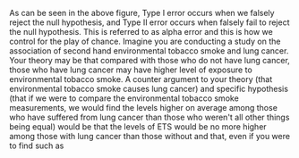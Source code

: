 As can be seen in the above figure, Type I error occurs when we falsely reject the null hypothesis, and Type II error occurs when falsely fail to reject the null hypothesis. This is referred to as alpha error and this is how we control for the play of chance. Imagine you are conducting a study on the association of second hand environmental tobacco smoke and lung cancer. Your theory may be that compared with those who do not have lung cancer, those who have lung cancer may have higher level of exposure to environmental tobacco smoke. A counter argument to your theory (that environmental tobacco smoke causes lung cancer) and specific hypothesis (that if we were to compare the environmental tobacco smoke measurements, we would find the levels higher on average among those who have suffered from lung cancer than those who weren't all other things being equal) would be that the levels of ETS would be no more higher among those with lung cancer than those without and that, even if you were to find such as